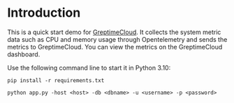 # Introduction

This is a quick start demo for [GreptimeCloud](https://greptime.cloud/). It collects the system metric data such as CPU and memory usage through Opentelemetry and sends the metrics to GreptimeCloud. You can view the metrics on the GreptimeCloud dashboard.

Use the following command line to start it in Python 3.10:

```shell
pip install -r requirements.txt
```

```shell
python app.py -host <host> -db <dbname> -u <username> -p <password>
```
